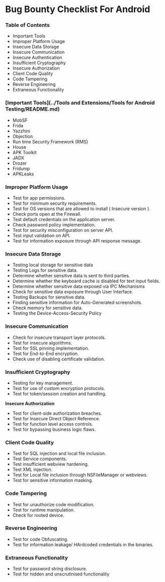 # **Bug Bounty Checklist For Android**

### **Table of Contents**

* Important Tools
* Improper Platform Usage
* Insecure Data Storage
* Insecure Communication
* Insecure Authentication
* Insufficient Cryptography
* Insecure Authorization
* Client Code Quality
* Code Tampering
* Reverse Engineering
* Extraneous Functionality

### **&#x20;[Important Tools](../Tools and Extensions/Tools for Android Testing/README.md)**

* MobSF
* Frida
* Yazzhini
* Objection
* Run time Security Framework (RMS)
* House
* APK Toolkit
* JADX
* Drozer
* Fridump
* APKLeaks

### **Improper Platform Usage**

* Test for app permissions.
* Test for minimum security requirements.
* Test for OS versions that are allowed to install ( Insecure version ).
* Check ports open at the Firewall.
* Test default credentials on the application server.
* Check password policy implementation.
* Test for security misconfiguration on server API.
* Test input validation on API.
* Test for information exposure through API response message.

### **Insecure Data Storage**&#x20;

* Testing local storage for sensitive data
* Testing Logs for sensitive data.
* Determine whether sensitive data is sent to third parties.
* Determine whether the keyboard cache is disabled for text input fields.
* Determine whether sensitive data exposed via IPC Mechanisms
* Check for sensitive data exposure through User Interface.
* Testing Backups for sensitive data.
* Finding sensitive information for Auto-Generated screenshots.
* Check memory for sensitive data.
* Testing the Device-Access-Security Policy

### **Insecure Communication**

* Check for insecure transport layer protocols.
* Test for insecure algorithms.
* Test for SSL pinning implementation.
* Test for End-to-End encryption.
* Check use of disabling certificate validation.

### **Insufficient Cryptography**

* Testing for key management.
* Test for use of custom encryption protocols.
* Test for token/session creation and handling.

**Insecure Authorization**

* Test for client-side authorization breaches.
* Test for Insecure Direct Object Reference.
* Test for function level access controls.
* Test for bypassing business logic flaws.

### **Client Code Quality**

* Test for SQL injection and local file inclusion.
* Test Service components.
* Test insufficient webview hardening.
* Test XML injection.
* Test for Local file inclusion through NSFileManager or webviews.
* Test for sensitive information masking.

### **Code Tampering**

* Test for unauthorize code modification.
* Test for runtime manipulation.
* Check for rooted device.

### **Reverse Engineering**

* Test for code Obfuscating.
* Test for information leakage/ HArdcoded credentials in the binaries.

### **Extraneous Functionality**

* Test for password string disclosure.
* Test for hidden and unscrutinised functionality

